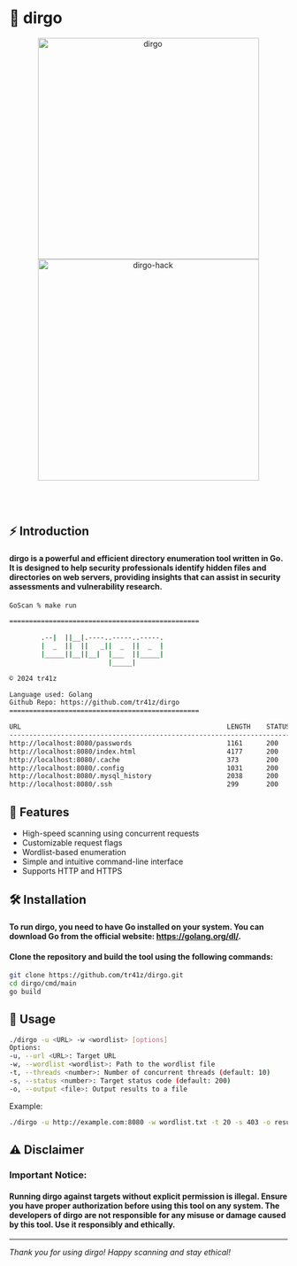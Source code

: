 # 🎯 dirgo

<p align="center">
  <img src="https://github.com/user-attachments/assets/1956bdcd-43cb-4b35-82ee-ae394fc258cb" alt="dirgo" width="400" height="400"/>
  <img src="https://github.com/user-attachments/assets/137f1e94-c304-437b-a521-509b3c2b7e5b" alt="dirgo-hack" width="400" height="400"/>
</p>

<br>
<br>

## ⚡ Introduction

#### **dirgo is a powerful and efficient directory enumeration tool written in Go. It is designed to help security professionals identify hidden files and directories on web servers, providing insights that can assist in security assessments and vulnerability research.**

```bash
GoScan % make run

================================================
                      
        .--|  ||__|.----..-----..-----.
        |  _  ||  ||   _||  _  ||  _  |
        |_____||__||__|  |___  ||_____|
                         |_____|       

© 2024 tr41z

Language used: Golang
Github Repo: https://github.com/tr41z/dirgo
================================================

URL                                                    LENGTH    STATUS_CODE
-----------------------------------------------------------------------------
http://localhost:8080/passwords                        1161      200       
http://localhost:8080/index.html                       4177      200       
http://localhost:8080/.cache                           373       200       
http://localhost:8080/.config                          1031      200       
http://localhost:8080/.mysql_history                   2038      200       
http://localhost:8080/.ssh                             299       200       
```

## 🚀 Features

- High-speed scanning using concurrent requests
- Customizable request flags
- Wordlist-based enumeration
- Simple and intuitive command-line interface
- Supports HTTP and HTTPS

## 🛠️ Installation

#### To run dirgo, you need to have Go installed on your system. You can download Go from the official website: https://golang.org/dl/.

#### Clone the repository and build the tool using the following commands:

```bash
git clone https://github.com/tr41z/dirgo.git
cd dirgo/cmd/main
go build
```

## 📝 Usage

```bash
./dirgo -u <URL> -w <wordlist> [options]
Options:
-u, --url <URL>: Target URL
-w, --wordlist <wordlist>: Path to the wordlist file
-t, --threads <number>: Number of concurrent threads (default: 10)
-s, --status <number>: Target status code (default: 200)
-o, --output <file>: Output results to a file
```

Example:
```bash
./dirgo -u http://example.com:8080 -w wordlist.txt -t 20 -s 403 -o results.txt
```

## ⚠️ Disclaimer

### Important Notice:

#### Running dirgo against targets without explicit permission is illegal. Ensure you have proper authorization before using this tool on any system. The developers of dirgo are not responsible for any misuse or damage caused by this tool. Use it responsibly and ethically.

---

*Thank you for using dirgo! Happy scanning and stay ethical!*
